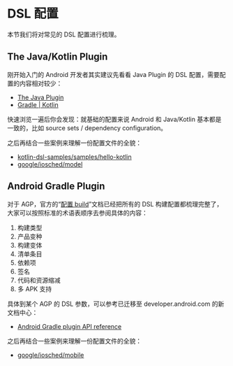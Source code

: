 # DSL 配置

本节我们将对常见的 DSL 配置进行梳理。

## The Java/Kotlin Plugin

刚开始入门的 Android 开发者其实建议先看看 Java Plugin 的 DSL 配置，需要配置的内容相对较少：

- [The Java Plugin](https://docs.gradle.org/current/userguide/java_plugin.html#tab:configurations)
- [Gradle | Kotlin](https://kotlinlang.org/docs/gradle.html)

快速浏览一遍后你会发现：就基础的配置来说 Android 和 Java/Kotlin 基本都是一致的，比如 source sets / dependency configuration。

之后再结合一些案例来理解一份配置文件的全貌：

- [kotlin-dsl-samples/samples/hello-kotlin](https://github.com/gradle/kotlin-dsl-samples/blob/master/samples/hello-kotlin/build.gradle.kts)
- [google/iosched/model](https://github.com/google/iosched/blob/main/model/build.gradle.kts)

## Android Gradle Plugin

对于 AGP，官方的“[配置 build](https://developer.android.com/studio/build)”文档已经把所有的 DSL 构建配置都梳理完整了，大家可以按照标准的术语表顺序去参阅具体的内容：

1. 构建类型
2. 产品变种
3. 构建变体
4. 清单条目
5. 依赖项
6. 签名
7. 代码和资源缩减
8. 多 APK 支持

具体到某个 AGP 的 DSL 参数，可以参考已迁移至 developer.android.com 的新文档中心：

- [Android Gradle plugin API reference](https://developer.android.com/reference/tools/gradle-api)

之后再结合一些案例来理解一份配置文件的全貌：

- [google/iosched/mobile](https://github.com/google/iosched/blob/main/mobile/build.gradle.kts)